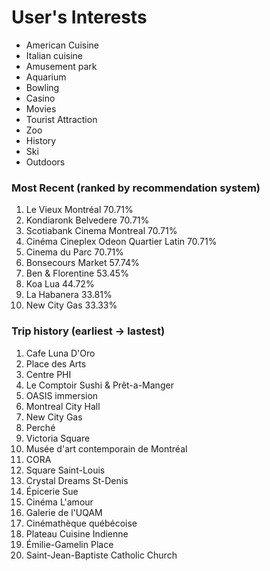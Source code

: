 # User's Interests

- American Cuisine
- Italian cuisine
- Amusement park
- Aquarium
- Bowling
- Casino
- Movies
- Tourist Attraction
- Zoo
- History
- Ski
- Outdoors


### Most Recent (ranked by recommendation system)

1. Le Vieux Montréal 70.71%
1. Kondiaronk Belvedere 70.71%
1. Scotiabank Cinema Montreal 70.71%
1. Cinéma Cineplex Odeon Quartier Latin 70.71%
1. Cinema du Parc 70.71%
1. Bonsecours Market 57.74%
1. Ben & Florentine 53.45%
1. Koa Lua 44.72%
1. La Habanera 33.81%
1. New City Gas 33.33%

### Trip history (earliest -> lastest)

1. Cafe Luna D'Oro
1. Place des Arts
1. Centre PHI
1. Le Comptoir Sushi & Prêt-a-Manger
1. OASIS immersion
1. Montreal City Hall
1. New City Gas
1. Perché
1. Victoria Square
1. Musée d'art contemporain de Montréal
1. CORA
1. Square Saint-Louis
1. Crystal Dreams St-Denis
1. Épicerie Sue
1. Cinéma L'amour
1. Galerie de l'UQAM
1. Cinémathèque québécoise
1. Plateau Cuisine Indienne
1. Émilie-Gamelin Place
1. Saint-Jean-Baptiste Catholic Church